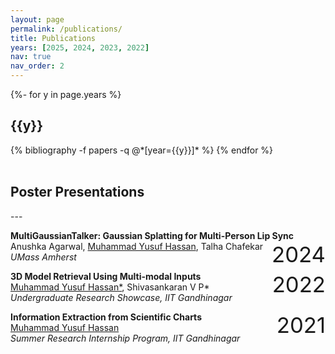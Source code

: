 ```yaml
---
layout: page
permalink: /publications/
title: Publications
years: [2025, 2024, 2023, 2022]
nav: true
nav_order: 2
---
```

<!-- _pages/publications.md -->
<div class="publications">

{%- for y in page.years %}
  <h2 class="year">{{y}}</h2>
  {% bibliography -f papers -q @*[year={{y}}]* %}
{% endfor %}

</div>

<br>
<h2> Poster Presentations </h2>
---
<p style="text-align:left;">
    <b>MultiGaussianTalker: Gaussian Splatting for Multi-Person Lip Sync</b>
    <span style="float:right;font-size:26.0pt;color:var(--global-divider-color)">
        2024
    </span>
  <br>
  Anushka Agarwal, <u>Muhammad Yusuf Hassan</u>, Talha Chafekar
  <br>
  <i>UMass Amherst </i>
</p>

<p style="text-align:left;">
    <b>3D Model Retrieval Using Multi-modal Inputs </b>
    <span style="float:right;font-size:26.0pt;color:var(--global-divider-color)">
        2022
    </span>
  <br>
  <u>Muhammad Yusuf Hassan*</u>, Shivasankaran V P*
  <br>
  <i>Undergraduate Research Showcase, IIT Gandhinagar </i>
</p>

<p style="text-align:left;">
    <b>Information Extraction from Scientific Charts </b>
    <span style="float:right;font-size:26.0pt;color:var(--global-divider-color)">
        2021
    </span>
  <br>
  <u>Muhammad Yusuf Hassan</u>
  <br>
  <i>Summer Research Internship Program, IIT Gandhinagar </i>
</p>
